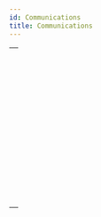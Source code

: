 ```yaml
---
id: Communications
title: Communications
---
```

||
|---|
|[<!-- INCLUDE #_command_.GET SERIAL PORT MAPPING.Syntax -->](../../commands-legacy/get-serial-port-mapping)<br/><!-- INCLUDE #_command_.GET SERIAL PORT MAPPING.Summary -->|
|[<!-- INCLUDE #_command_.RECEIVE BUFFER.Syntax -->](../../commands-legacy/receive-buffer)<br/><!-- INCLUDE #_command_.RECEIVE BUFFER.Summary -->|
|[<!-- INCLUDE #_command_.RECEIVE PACKET.Syntax -->](../../commands-legacy/receive-packet)<br/><!-- INCLUDE #_command_.RECEIVE PACKET.Summary -->|
|[<!-- INCLUDE #_command_.RECEIVE RECORD.Syntax -->](../../commands-legacy/receive-record)<br/><!-- INCLUDE #_command_.RECEIVE RECORD.Summary -->|
|[<!-- INCLUDE #_command_.RECEIVE VARIABLE.Syntax -->](../../commands-legacy/receive-variable)<br/><!-- INCLUDE #_command_.RECEIVE VARIABLE.Summary -->|
|[<!-- INCLUDE #_command_.SEND PACKET.Syntax -->](../../commands-legacy/send-packet)<br/><!-- INCLUDE #_command_.SEND PACKET.Summary -->|
|[<!-- INCLUDE #_command_.SEND RECORD.Syntax -->](../../commands-legacy/send-record)<br/><!-- INCLUDE #_command_.SEND RECORD.Summary -->|
|[<!-- INCLUDE #_command_.SEND VARIABLE.Syntax -->](../../commands-legacy/send-variable)<br/><!-- INCLUDE #_command_.SEND VARIABLE.Summary -->|
|[<!-- INCLUDE #_command_.SET CHANNEL.Syntax -->](../../commands-legacy/set-channel)<br/><!-- INCLUDE #_command_.SET CHANNEL.Summary -->|
|[<!-- INCLUDE #_command_.SET TIMEOUT.Syntax -->](../../commands-legacy/set-timeout)<br/><!-- INCLUDE #_command_.SET TIMEOUT.Summary -->|
|[<!-- INCLUDE #_command_.USE CHARACTER SET.Syntax -->](../../commands-legacy/use-character-set)<br/><!-- INCLUDE #_command_.USE CHARACTER SET.Summary -->|
